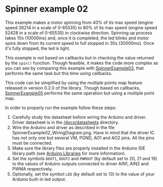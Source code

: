 # Spinner example 02
This example makes a motor spinning from 40% of its max speed (engine speed 26214 in a scale of 0-65535) to 80% of its max speed (engine speed 52428 in a scale of 0-65535) in clockwise direction. Spinning up process takes 10s (10000ms) and, once it is completed, the led blinks and motor spins down from its current speed to full stopped in 30s (30000ms). Once it's fully stopped, the led is light.

This example is not based on callbacks but in checking the value returned by the `spin()` function. Though feasible, it makes the code more complex as you can see by comparing this example with [SpinnerExample03](https://github.com/VGavara/ArduinoTB6612FNG/tree/main/examples/Spinner/SpinnerExample03), that performs the same task but this time using callbacks.

This code can be simplified by using the multiple points map feature released in version 0.2.0 of the library. Though based on callbacks, [SpinnerExample05](https://github.com/VGavara/ArduinoTB6612FNG/tree/main/examples/Spinner/SpinnerExample05) performs the same operation but using a multiple point map.

In order to properly run the example follow these steps:
1. Carefully study the datasheet before wiring the Arduino and driver. Driver datasheet is in the [/docs/datasheets](https://github.com/VGavara/ArduinoTB6612FNG/tree/main/docs/datasheets) directory.
2. Wire the Arduino and driver as described in the file SpinnerExample02_WiringDiagram.png. Have in mind that the driver IC has not only one but several VM, PGND, AO1 and AO2 pins. All the pins must be connected. 
3. Make sure the library files are properly installed in the Arduino IDE library path (see [Arduino Libraries](https://www.arduino.cc/en/Hacking/Libraries) for more information).
4. Set the symbols `DOUT1`, `DOUT2` and `PWMOUT` (by default set to 20, 21 and 19) to the values of Arduino outputs connected to driver AIN1, AIN2 and PWMA respectively.
5. Optionally, set the symbol `LED` (by default set to 13) to the value of your Arduino built-in led output.
